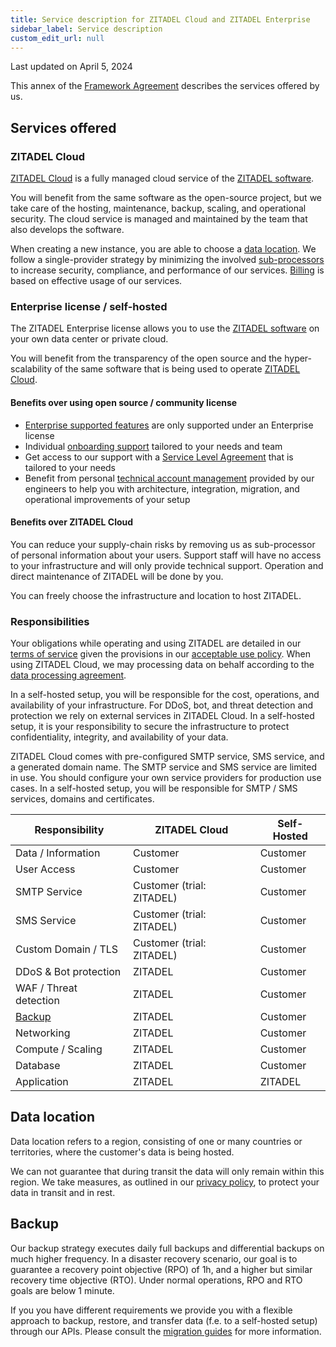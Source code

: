 ```yaml
---
title: Service description for ZITADEL Cloud and ZITADEL Enterprise
sidebar_label: Service description
custom_edit_url: null
--- 
```


Last updated on April 5, 2024

This annex of the [Framework Agreement](../terms-of-service) describes the services offered by us.

## Services offered

### ZITADEL Cloud

[ZITADEL Cloud](https://zitadel.com) is a fully managed cloud service of the [ZITADEL software](https://github.com/zitadel).

You will benefit from the same software as the open-source project, but we take care of the hosting, maintenance, backup, scaling, and operational security. The cloud service is managed and maintained by the team that also develops the software.

When creating a new instance, you are able to choose a [data location](#data-location).
We follow a single-provider strategy by minimizing the involved [sub-processors](../subprocessors.md) to increase security, compliance, and performance of our services. [Billing](./billing.md) is based on effective usage of our services.

### Enterprise license / self-hosted

The ZITADEL Enterprise license allows you to use the [ZITADEL software](https://github.com/zitadel) on your own data center or private cloud.

You will benefit from the transparency of the open source and the hyper-scalability of the same software that is being used to operate [ZITADEL Cloud](#zitadel-cloud).

#### Benefits over using open source / community license

- [Enterprise supported features](/docs/support/software-release-cycles-support#enterprise-supported) are only supported under an Enterprise license
- Individual [onboarding support](./support-services#onboarding-support) tailored to your needs and team
- Get access to our support with a [Service Level Agreement](support-services#service-level-agreement) that is tailored to your needs
- Benefit from personal [technical account management](support-services#technical-account-manager) provided by our engineers to help you with architecture, integration, migration, and operational improvements of your setup

#### Benefits over ZITADEL Cloud

You can reduce your supply-chain risks by removing us as sub-processor of personal information about your users.
Support staff will have no access to your infrastructure and will only provide technical support.
Operation and direct maintenance of ZITADEL will be done by you.

You can freely choose the infrastructure and location to host ZITADEL.

### Responsibilities

Your obligations while operating and using ZITADEL are detailed in our [terms of service](/docs/legal/terms-of-service#your-obligations) given the provisions in our [acceptable use policy](/docs/legal/policies/acceptable-use-policy).
When using ZITADEL Cloud, we may processing data on behalf according to the [data processing agreement](/docs/legal/data-processing-agreement).

In a self-hosted setup, you will be responsible for the cost, operations, and availability of your infrastructure.
For DDoS, bot, and threat detection and protection we rely on external services in ZITADEL Cloud.
In a self-hosted setup, it is your responsibility to secure the infrastructure to protect confidentiality, integrity, and availability of your data.

ZITADEL Cloud comes with pre-configured SMTP service, SMS service, and a generated domain name.
The SMTP service and SMS service are limited in use.
You should configure your own service providers for production use cases.
In a self-hosted setup, you will be responsible for SMTP / SMS services, domains and certificates.

| Responsibility | ZITADEL Cloud | Self-Hosted |
| --- | --- | --- |
| Data / Information | Customer | Customer |
| User Access | Customer | Customer |
| SMTP Service | Customer (trial: ZITADEL) | Customer |
| SMS Service | Customer (trial: ZITADEL) | Customer |
| Custom Domain / TLS | Customer (trial: ZITADEL) | Customer |
| DDoS & Bot protection | ZITADEL | Customer |
| WAF / Threat detection | ZITADEL | Customer |
| [Backup](#backup) | ZITADEL | Customer |
| Networking | ZITADEL | Customer |
| Compute / Scaling | ZITADEL | Customer |
| Database | ZITADEL | Customer |
| Application | ZITADEL | ZITADEL |

## Data location

Data location refers to a region, consisting of one or many countries or territories, where the customer's data is being hosted.

We can not guarantee that during transit the data will only remain within this region. We take measures, as outlined in our [privacy policy](../policies/privacy-policy), to protect your data in transit and in rest.

## Backup

Our backup strategy executes daily full backups and differential backups on much higher frequency.
In a disaster recovery scenario, our goal is to guarantee a recovery point objective (RPO) of 1h, and a higher but similar recovery time objective (RTO).
Under normal operations, RPO and RTO goals are below 1 minute.

If you you have different requirements we provide you with a flexible approach to backup, restore, and transfer data (f.e. to a self-hosted setup) through our APIs.
Please consult the [migration guides](/docs/guides/migrate/introduction.md) for more information.
